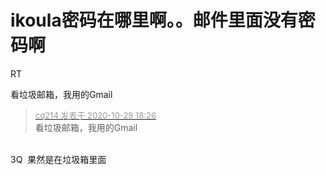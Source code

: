 # ikoula密码在哪里啊。。邮件里面没有密码啊


RT

看垃圾邮箱，我用的Gmail<img id="aimg_Ott33" onclick="zoom(this, this.src, 0, 0, 0)" class="zoom" src="https://cdn.jsdelivr.net/gh/hishis/forum-master/public/images/patch.gif" onmouseover="img_onmouseoverfunc(this)" onload="thumbImg(this)" border="0" alt="" />

<div class="quote"><blockquote><font size="2"><a href="https://www.hostloc.com/forum.php?mod=redirect&amp;goto=findpost&amp;pid=9370601&amp;ptid=759925" target="_blank"><font color="#999999">cq214 发表于 2020-10-29 18:26</font></a></font><br />
看垃圾邮箱，我用的Gmail</blockquote></div><br />
3Q&nbsp;&nbsp;果然是在垃圾箱里面
